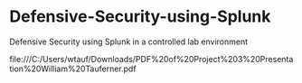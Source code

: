# Defensive-Security-using-Splunk
Defensive Security using Splunk in a controlled lab environment 

file:///C:/Users/wtauf/Downloads/PDF%20of%20Project%203%20Presentation%20William%20Tauferner.pdf

